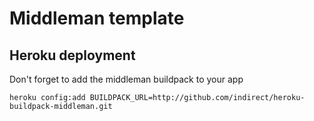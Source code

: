 # Middleman template

## Heroku deployment
Don't forget to add the middleman buildpack to your app

    heroku config:add BUILDPACK_URL=http://github.com/indirect/heroku-buildpack-middleman.git